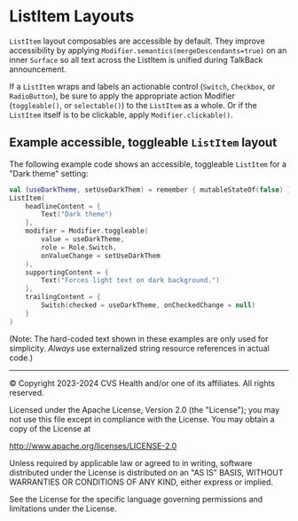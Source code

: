 # ListItem Layouts
`ListItem` layout composables are accessible by default. They improve accessibility by applying `Modifier.semantics(mergeDescendants=true)` on an inner `Surface` so all text across the ListItem is unified during TalkBack announcement.

If a `ListItem` wraps and labels an actionable control (`Switch`, `Checkbox`, or `RadioButton`), be sure to apply the appropriate action Modifier (`toggleable()`, or `selectable()`) to the `ListItem` as a whole. Or if the `ListItem` itself is to be clickable, apply `Modifier.clickable()`.

## Example accessible, toggleable `ListItem` layout
The following example code shows an accessible, toggleable `ListItem` for a "Dark theme" setting:

```kotlin
val (useDarkTheme, setUseDarkThem) = remember { mutableStateOf(false) }
ListItem(
    headlineContent = {
        Text("Dark theme")
    },
    modifier = Modifier.toggleable(
        value = useDarkTheme,
        role = Role.Switch,
        onValueChange = setUseDarkThem
    ),
    supportingContent = {
        Text("Forces light text on dark background.")
    },
    trailingContent = {
        Switch(checked = useDarkTheme, onCheckedChange = null)
    }
)
```

(Note: The hard-coded text shown in these examples are only used for simplicity. _Always_ use externalized string resource references in actual code.)

----

© Copyright 2023-2024 CVS Health and/or one of its affiliates. All rights reserved.

Licensed under the Apache License, Version 2.0 (the "License");
you may not use this file except in compliance with the License.
You may obtain a copy of the License at

http://www.apache.org/licenses/LICENSE-2.0

Unless required by applicable law or agreed to in writing, software
distributed under the License is distributed on an "AS IS" BASIS,
WITHOUT WARRANTIES OR CONDITIONS OF ANY KIND, either express or implied.

See the License for the specific language governing permissions and
limitations under the License.
